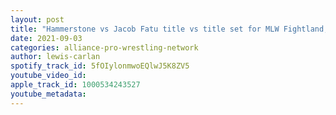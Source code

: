 ```yaml
---
layout: post
title: "Hammerstone vs Jacob Fatu title vs title set for MLW Fightland, Tony Khan, NJPW, Gable Steveson"
date: 2021-09-03
categories: alliance-pro-wrestling-network
author: lewis-carlan
spotify_track_id: 5fOIylonmwoEQlwJ5K8ZV5
youtube_video_id: 
apple_track_id: 1000534243527
youtube_metadata: 
---
```

